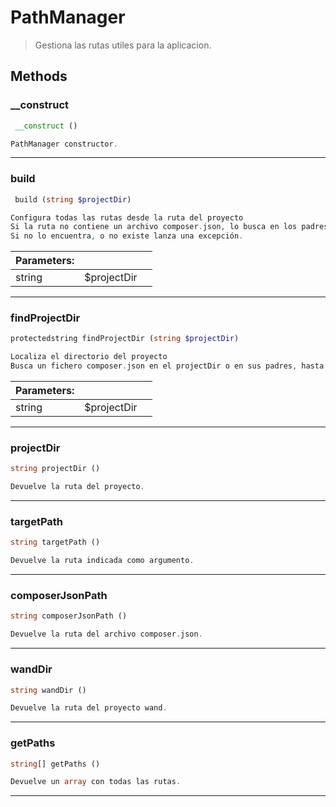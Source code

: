 
                                                                                                                                            
    
# PathManager


> Gestiona las rutas utiles para la aplicacion.
>
> 








## Methods

### __construct
``` php
 __construct ()

PathManager constructor.

```


---


### build
``` php
 build (string $projectDir)

Configura todas las rutas desde la ruta del proyecto
Si la ruta no contiene un archivo composer.json, lo busca en los padres
Si no lo encuentra, o no existe lanza una excepción.

```

|Parameters: | | |
| --- | --- | --- |
|string |$projectDir |  |

---


### findProjectDir
``` php
protectedstring findProjectDir (string $projectDir)

Localiza el directorio del proyecto
Busca un fichero composer.json en el projectDir o en sus padres, hasta encontralo.

```

|Parameters: | | |
| --- | --- | --- |
|string |$projectDir |  |

---


### projectDir
``` php
string projectDir ()

Devuelve la ruta del proyecto.

```


---


### targetPath
``` php
string targetPath ()

Devuelve la ruta indicada como argumento.

```


---


### composerJsonPath
``` php
string composerJsonPath ()

Devuelve la ruta del archivo composer.json.

```


---


### wandDir
``` php
string wandDir ()

Devuelve la ruta del proyecto wand.

```


---


### getPaths
``` php
string[] getPaths ()

Devuelve un array con todas las rutas.

```


---


                                                                                                                                                                                                                                                                                                                                                                                                            
    
                                                                                                                                                                                                                                                                             
                